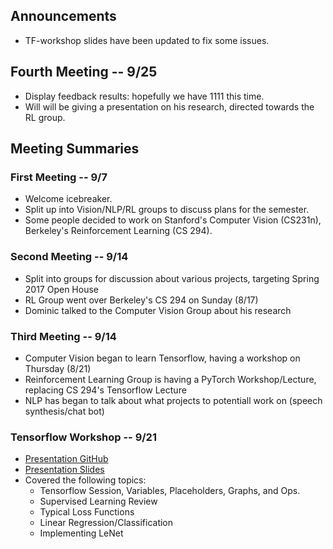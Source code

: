 <!--
 ______  __  ______  ______  __    
/\  ___\/\ \/\  ___\/\  __ \/\ \   
\ \___  \ \ \ \ \__ \ \  __ \ \ \  
 \/\_____\ \_\ \_____\ \_\ \_\ \_\ 
  \/_____/\/_/\/_____/\/_/\/_/\/_/ 

-->

## Announcements
- TF-workshop slides have been updated to fix some issues.

## Fourth Meeting -- 9/25
- Display feedback results: hopefully we have 1111 this time.
- Will will be giving a presentation on his research, directed towards the RL group.

## Meeting Summaries
### First Meeting -- 9/7
- Welcome icebreaker.
- Split up into Vision/NLP/RL groups to discuss plans for the semester.
- Some people decided to work on Stanford's Computer Vision (CS231n), Berkeley's Reinforcement Learning (CS 294).

### Second Meeting -- 9/14
- Split into groups for discussion about various projects, targeting Spring 2017 Open House
- RL Group went over Berkeley's CS 294 on Sunday (8/17)
- Dominic talked to the Computer Vision Group about his research

### Third Meeting -- 9/14
- Computer Vision began to learn Tensorflow, having a workshop on Thursday (8/21)
- Reinforcement Learning Group is having a PyTorch Workshop/Lecture, replacing CS 294's Tensorflow Lecture
- NLP has began to talk about what projects to potentiall work on (speech synthesis/chat bot)

### Tensorflow Workshop -- 9/21
- [Presentation GitHub](https://github.com/sig-ai/tf_workshop)
- [Presentation Slides](https://github.com/sig-ai/tf_workshop/blob/master/presentation_1.pdf)
- Covered the following topics:
  - Tensorflow Session, Variables, Placeholders, Graphs, and Ops.
  - Supervised Learning Review
  - Typical Loss Functions
  - Linear Regression/Classification
  - Implementing LeNet


<!-- Honorary Chair: sudo -->
